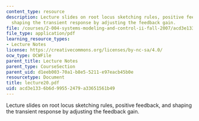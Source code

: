 ```yaml
---
content_type: resource
description: Lecture slides on root locus sketching rules, positive feedback, and
  shaping the transient response by adjusting the feedback gain.
file: /courses/2-004-systems-modeling-and-control-ii-fall-2007/acd3e1336b6d99552479a33651561b49_lecture20.pdf
file_type: application/pdf
learning_resource_types:
- Lecture Notes
license: https://creativecommons.org/licenses/by-nc-sa/4.0/
ocw_type: OCWFile
parent_title: Lecture Notes
parent_type: CourseSection
parent_uid: d1eeb003-70a1-b8e5-5211-e97eacb45b0e
resourcetype: Document
title: lecture20.pdf
uid: acd3e133-6b6d-9955-2479-a33651561b49
---
```

Lecture slides on root locus sketching rules, positive feedback, and shaping the transient response by adjusting the feedback gain.